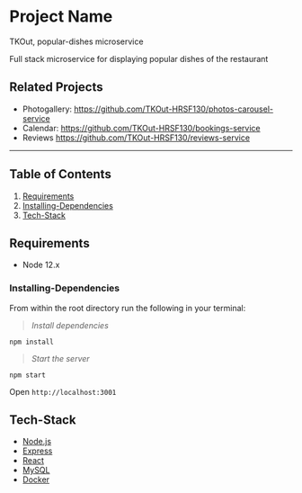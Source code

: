 # Project Name
TKOut, popular-dishes microservice

Full stack microservice for displaying popular dishes of the restaurant

## Related Projects

  - Photogallery: https://github.com/TKOut-HRSF130/photos-carousel-service
  - Calendar: https://github.com/TKOut-HRSF130/bookings-service
  - Reviews https://github.com/TKOut-HRSF130/reviews-service
---
## Table of Contents

1. [Requirements](#requirements)
2. [Installing-Dependencies](#Installing-Dependencies)
3. [Tech-Stack](#Tech-Stack)

## Requirements

- Node 12.x

### Installing-Dependencies

From within the root directory run the following in your terminal:
>*Install dependencies*
```
npm install
```
>*Start the server*
```
npm start
```
Open `http://localhost:3001`

## Tech-Stack
- [Node.js](https://nodejs.org)
- [Express](http://expressjs.com/)
- [React](https://reactjs.org/)
- [MySQL](https://www.mysql.com/)
- [Docker](https://www.docker.com/)